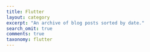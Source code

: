 ```yaml
---
title: Flutter
layout: category
excerpt: "An archive of blog posts sorted by date."
search_omit: true
comments: true
taxonomy: flutter
---
```


